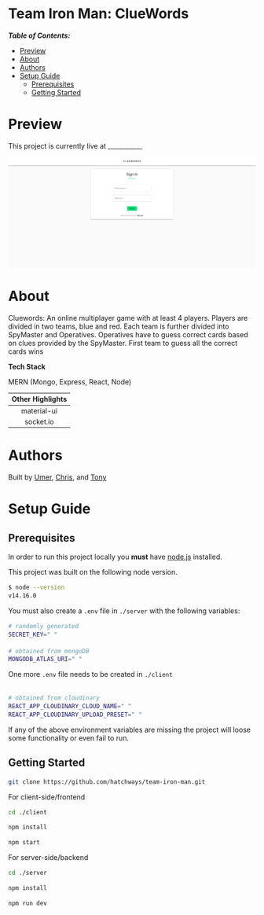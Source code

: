 # Team Iron Man: ClueWords <!-- omit in toc -->

**_Table of Contents:_**

- [Preview](#preview)
- [About](#about)
- [Authors](#authors)
- [Setup Guide](#setup-guide)
  - [Prerequisites](#prerequisites)
  - [Getting Started](#getting-started)

# Preview

This project is currently live at ___________

![Login Preview](./readmeImages/Login.PNG)

# About

Cluewords: An online multiplayer game with at least 4 players. Players are divided in two teams, blue and red. Each team is further divided into SpyMaster and Operatives. Operatives have to guess correct cards based on clues provided by the SpyMaster. First team to guess all the correct cards wins

**Tech Stack**

MERN (Mongo, Express, React, Node)

|      Other Highlights       |
| :-------------------------: |
|         material-ui         |
|          socket.io          |

# Authors

Built by [Umer](https://github.com/uzher-code), [Chris](https://github.com/CSimbulan), and [Tony](https://github.com/rsun45)

# Setup Guide

## Prerequisites

In order to run this project locally you **must** have [node.js](https://nodejs.org/en/) installed.

This project was built on the following node version.

```bash
$ node --version
v14.16.0
```

You must also create a `.env` file in `./server` with the following variables:

```bash
# randomly generated
SECRET_KEY=" "

# obtained from mongoDB
MONGODB_ATLAS_URI=" "
```

One more `.env` file needs to be created in `./client`

```bash

# obtained from cloudinary
REACT_APP_CLOUDINARY_CLOUD_NAME=" "
REACT_APP_CLOUDINARY_UPLOAD_PRESET=" "

```
If any of the above environment variables are missing the project will loose some functionality or even fail to run.

## Getting Started

```bash
git clone https://github.com/hatchways/team-iron-man.git
```

For client-side/frontend
```bash
cd ./client
```

```bash
npm install
```

```bash
npm start
```

For server-side/backend
```bash
cd ./server
```

```bash
npm install
```

```bash
npm run dev
```